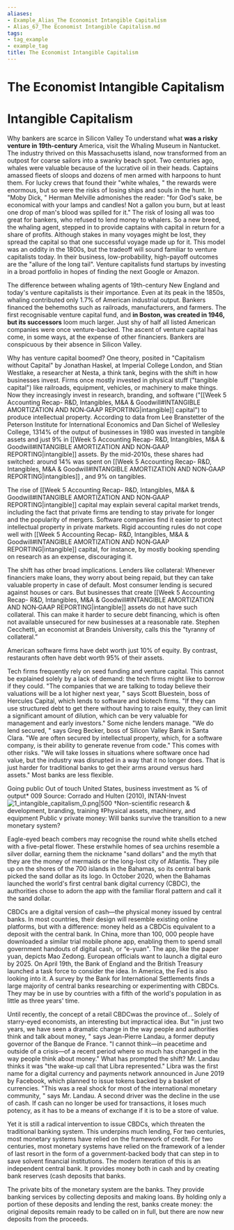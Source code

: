 ```yaml
---
aliases:
- Example_Alias_The Economist Intangible Capitalism
- Alias_67_The Economist Intangible Capitalism.md
tags:
- tag_example
- example_tag
title: The Economist Intangible Capitalism
---
```





# The Economist Intangible Capitalism
# Intangible Capitalism

Why bankers are scarce in Silicon Valley
To understand what **was a risky venture in 19th-century** America,  visit the Whaling Museum in Nantucket. The industry thrived on this Massachusetts island,  now transformed from an outpost for coarse sailors into a swanky beach spot. Two centuries ago,  whales were valuable because of the lucrative oil in their heads. Captains amassed fleets of sloops and dozens of men armed with harpoons to hunt them. For lucky crews that found their "white whales, " the rewards were enormous,  but so were the risks of losing ships and souls in the hunt. In "Moby Dick, " Herman Melville admonishes the reader: "for God's sake,  be economical with your lamps and candles! Not a gallon you burn,  but at least one drop of man's blood was spilled for it." The risk of losing all was too great for bankers,  who refused to lend money to whalers. So a new breed,  the whaling agent,  stepped in to provide captains with capital in return for a share of profits. Although stakes in many voyages might be lost,  they spread the capital so that one successful voyage made up for it. This model was an oddity in the 1800s,  but the tradeoff will sound familiar to venture capitalists today. In their business,  low-probability,  high-payoff outcomes are the "allure of the long tail". Venture capitalists fund startups by investing in a broad portfolio in hopes of finding the next Google or Amazon.

The difference between whaling agents of 19th-century New England and today's venture capitalists is their importance. Even at its peak in the 1850s,  whaling contributed only 1.7% of American industrial output. Bankers financed the behemoths such as railroads,  manufacturers,  and farmers. The first recognisable venture capital fund,  and **in Boston,  was created in 1946,  but its successors** loom much larger. Just shy of half all listed American companies were once venture-backed. The ascent of venture capital has come,  in some ways,  at the expense of other financiers. Bankers are conspicuous by their absence in Silicon Valley.

Why has venture capital boomed? One theory,  posited in "Capitalism without Capital" by Jonathan Haskel,  at Imperial College London,  and Stian Westlake,  a researcher at Nesta,  a think tank,  begins with the shift in how businesses invest. Firms once mostly invested in physical stuff ("tangible capital") like railroads,  equipment,  vehicles,  or machinery to make things. Now they increasingly invest in research,  branding,  and software ("[[Week 5 Accounting Recap- R&D, Intangibles, M&A & Goodwill#INTANGIBLE AMORTIZATION AND NON‐GAAP REPORTING|intangible]] capital") to produce intellectual property. According to data from Lee Branstetter of the Peterson Institute for International Economics and Dan Sichel of Wellesley College,  1314% of the output of businesses in 1980 was invested in tangible assets and just 9% in [[Week 5 Accounting Recap- R&D, Intangibles, M&A & Goodwill#INTANGIBLE AMORTIZATION AND NON‐GAAP REPORTING|intangible]] assets. By the mid-2010s,  these shares had switched: around 14% was spent on [[Week 5 Accounting Recap- R&D, Intangibles, M&A & Goodwill#INTANGIBLE AMORTIZATION AND NON‐GAAP REPORTING|intangibles]] ,  and 9% on tangibles.

The rise of [[Week 5 Accounting Recap- R&D, Intangibles, M&A & Goodwill#INTANGIBLE AMORTIZATION AND NON‐GAAP REPORTING|intangible]] capital may explain several capital market trends,  including the fact that private firms are tending to stay private for longer and the popularity of mergers. Software companies find it easier to protect intellectual property in private markets. Rigid accounting rules do not cope well with [[Week 5 Accounting Recap- R&D, Intangibles, M&A & Goodwill#INTANGIBLE AMORTIZATION AND NON‐GAAP REPORTING|intangible]] capital,  for instance,  by mostly booking spending on research as an expense,  discouraging it.

The shift has other broad implications. Lenders like collateral:
Whenever financiers make loans,  they worry about being repaid,  but they can take valuable property in case of default. Most consumer lending is secured against houses or cars. But businesses that create [[Week 5 Accounting Recap- R&D, Intangibles, M&A & Goodwill#INTANGIBLE AMORTIZATION AND NON‐GAAP REPORTING|intangible]] assets do not have such collateral. This can make it harder to secure debt financing,  which is often not available unsecured for new businesses at a reasonable rate. Stephen Cecchetti,  an economist at Brandeis University,  calls this the "tyranny of collateral.”

American software firms have debt worth just 10% of equity. By contrast,  restaurants often have debt worth 95% of their assets.

Tech firms frequently rely on seed funding and venture capital. This cannot be explained solely by a lack of demand: the tech firms might like to borrow if they could. "The companies that we are talking to today believe their valuations will be a lot higher next year, " says Scott Bluestein,  boss of Hercules Capital,  which lends to software and biotech firms. "If they can use structured debt to get there without having to raise equity,  they can limit a significant amount of dilution,  which can be very valuable for management and early investors."
Some niche lenders manage. "We do lend secured, " says Greg Becker,  boss of Silicon Valley Bank in Santa Clara. "We are often secured by intellectual property,  which,  for a software company,  is their ability to generate revenue from code." This comes with other risks. "We will take losses in situations where software once had value,  but the industry was disrupted in a way that it no longer does. That is just harder for traditional banks to get their arms around versus hard assets." Most banks are less flexible.

Going public Out of touch United States,  business investment as % of output* 009
Source: Corrado and Hulten (2010),  INTAN-Invest ![1_intangible_capitalism_0.png|500](1_intangible_capitalism_0.png) †Non-scientific research & development,  branding,  training ‡Physical assets,  machinery,  and equipment
Public v private money: Will banks survive the transition to a new monetary system?

Eagle-eyed beach combers may recognise the round white shells etched with a five-petal flower. These erstwhile homes of sea urchins resemble a silver dollar,  earning them the nickname "sand dollars" and the myth that they are the money of mermaids or the long-lost city of Atlantis. They pile up on the shores of the 700 islands in the Bahamas,  so its central bank picked the sand dollar as its logo. In October 2020,  when the Bahamas launched the world's first central bank digital currency (CBDC),  the authorities chose to adorn the app with the familiar floral pattern and call it the sand dollar.

CBDCs are a digital version of cash—the physical money issued
by central banks. In most countries,  their design will resemble existing online platforms,  but with a difference: money held as a CBDCis equivalent to a deposit with the central bank. In China,
more than 100, 000 people have downloaded a similar trial mobile phone app,  enabling them to spend small government handouts of digital cash,  or “e-yuan". The app,  like the paper yuan,  depicts Mao Zedong. European officials want to launch a digital euro by 2025. On April 19th,  the Bank of England and the British Treasury launched a task force to consider the idea. In America,  the Fed is also looking into it. A survey by the Bank for International Settlements finds a large majority of central banks researching or experimenting with CBDCs. They may be in use by countries with a
fifth of the world's population in as little as three years' time.

Until recently,  the concept of a retail CBDCwas the province of…
Solely of starry-eyed economists,  an interesting but impractical idea. But "in just two years,  we have seen a dramatic change in the way people and authorities think and talk about money, " says Jean-Pierre Landau,  a former deputy governor of the Banque de France. "I cannot think—in peacetime and outside of a crisis—of a recent period where so much has changed in the way people think about money."
What has prompted the shift? Mr. Landau thinks it was "the wake-up call that Libra represented." Libra was the first name for a digital currency and payments network announced in June 2019 by Facebook,  which planned to issue tokens backed by a basket of currencies. "This was a real shock for most of the international monetary community, " says Mr. Landau. A second driver was the decline in the use of cash. If cash can no longer be used for transactions,  it loses much potency,  as it has to be a means of exchange if it is to be a store of value.

Yet it is still a radical intervention to issue CBDCs,  which threaten the traditional banking system. This underpins much lending,
For two centuries,  most monetary systems have relied on the framework of credit. For two centuries,  most monetary systems have relied on the framework of a lender of last resort in the form of a government-backed body that can step in to save solvent financial institutions. The modern iteration of this is an independent central bank. It provides money both in cash and by creating bank reserves (cash deposits that banks.

The private bits of the monetary system are the banks. They provide banking services by collecting deposits and making loans. By holding only a portion of these deposits and lending the rest,  banks create money: the original deposits remain ready to be called on in full,  but there are now new deposits from the proceeds.